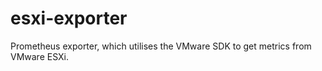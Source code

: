 # esxi-exporter
Prometheus exporter, which utilises the VMware SDK to get metrics from VMware ESXi.
